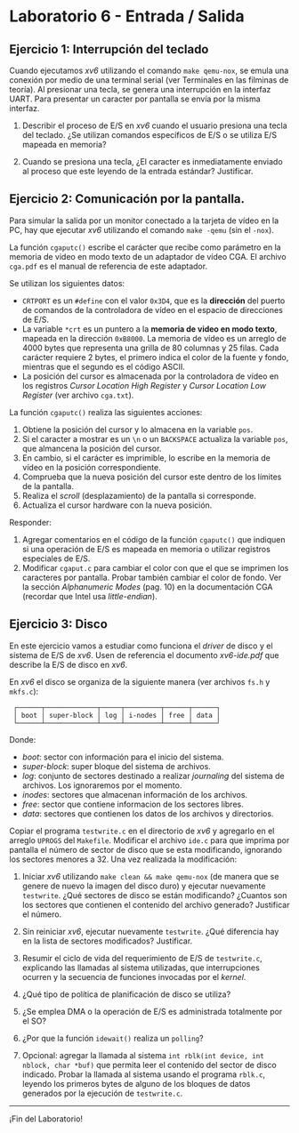 # Laboratorio 6 - Entrada / Salida

## Ejercicio 1: Interrupción del teclado

Cuando ejecutamos _xv6_ utilizando el comando `make qemu-nox`, se emula una conexión por medio de una terminal serial (ver Terminales en las filminas de teoría). Al presionar una tecla, se genera una interrupción en la interfaz UART. Para presentar un caracter por pantalla se envía por la misma interfaz.

1. Describir el proceso de E/S en _xv6_ cuando el usuario presiona una tecla del teclado. ¿Se utilizan comandos específicos de E/S o se utiliza E/S mapeada en memoria?

2. Cuando se presiona una tecla, ¿El caracter es inmediatamente enviado al proceso que este leyendo de la entrada estándar? Justificar.

## Ejercicio 2: Comunicación por la pantalla.
Para simular la salida por un monitor conectado a la tarjeta de vídeo en la PC, hay que ejecutar _xv6_ utilizando el comando `make -qemu` (sin el `-nox`).

La función `cgaputc()` escribe el carácter que recibe como parámetro en la memoria de video en modo texto de un adaptador de vídeo CGA. El archivo `cga.pdf` es el manual de referencia de este adaptador. 

Se utilizan los siguientes datos:
- `CRTPORT` es un `#define` con el valor `0x3D4`, que es la **dirección** del puerto de comandos de la controladora de vídeo en el espacio de direcciones de E/S.
- La variable `*crt` es un puntero a la **memoria de video en modo texto**, mapeada en la dirección `0xB8000`. La memoria de vídeo es un arreglo de 4000 bytes que representa una grilla de 80 columnas y 25 filas. Cada carácter requiere 2 bytes, el primero indica el color de la fuente y fondo, mientras que el segundo es el código ASCII.
- La posición del cursor es almacenada por la controladora de vídeo en los registros _Cursor Location High Register_ y _Cursor Location Low Register_ (ver archivo `cga.txt`).

La función `cgaputc()` realiza las siguientes acciones:
1. Obtiene la posición del cursor y lo almacena en la variable `pos`.
3. Si el caracter a mostrar es un `\n` o un `BACKSPACE` actualiza la variable `pos`, que almancena la posición del cursor.
2. En cambio, si el carácter es imprimible, lo escribe en la memoria de vídeo en la posición correspondiente. 
4. Comprueba que la nueva posición del cursor este dentro de los límites de la pantalla.
5. Realiza el _scroll_ (desplazamiento) de la pantalla si corresponde.
6. Actualiza el cursor hardware con la nueva posición.

Responder:
1. Agregar comentarios en el código de la función `cgaputc()` que indiquen si una operación de E/S es mapeada en memoria o utilizar registros especiales de E/S. 
2. Modificar `cgaput.c` para cambiar el color con que el que se imprimen los caracteres por pantalla. Probar también cambiar el color de fondo. Ver la sección *Alphanumeric Modes* (pag. 10) en la documentación CGA (recordar que Intel usa *little-endian*). 

## Ejercicio 3: Disco

En este ejercicio vamos a estudiar como funciona el _driver_ de disco y el sistema de E/S de _xv6_. Usen de referencia el documento _xv6-ide.pdf_ que describe la E/S de disco en _xv6_.

En _xv6_ el disco se organiza de la siguiente manera (ver archivos `fs.h` y `mkfs.c`):
```
 ┌──────┬─────────────┬─────┬─────────┬──────┬──────┐
 │ boot │ super-block │ log │ i-nodes │ free │ data │
 └──────┴─────────────┴─────┴─────────┴──────┴──────┘
```
Donde:
- _boot_: sector con información para el inicio del sistema.
- _super-block_: super bloque del sistema de archivos.
- _log_: conjunto de sectores destinado a realizar _journaling_ del sistema de archivos. Los ignoraremos por el momento.
- _inodes_: sectores que almacenan información de los archivos.
- _free_: sector que contiene informacion de los sectores libres.
- _data_: sectores que contienen los datos de los archivos y directorios.

Copiar el programa `testwrite.c` en el directorio de _xv6_ y agregarlo en el arreglo `UPROGS` del `Makefile`. Modificar el archivo `ide.c` para que imprima por pantalla el número de sector de disco que se esta modificando, ignorando los sectores menores a 32. Una vez realizada la modificación:

1. Iniciar _xv6_ utilizando `make clean && make qemu-nox` (de manera que se genere de nuevo la imagen del disco duro) y ejecutar nuevamente `testwrite`. ¿Qué sectores de disco se están modificando? ¿Cuantos son los sectores que contienen el contenido del archivo generado? Justificar el número.

2. Sin reiniciar _xv6_, ejecutar nuevamente `testwrite`. ¿Qué diferencia hay en la lista de sectores modificados? Justificar.

3. Resumir el ciclo de vida del requerimiento de E/S de `testwrite.c`, explicando las llamadas al sistema utilizadas, que interrupciones ocurren y la secuencia de funciones invocadas por el _kernel_.

4. ¿Qué tipo de política de planificación de disco se utiliza?

5. ¿Se emplea DMA o la operación de E/S es administrada totalmente por el SO?

6. ¿Por que la función `idewait()` realiza un `polling`?

7. Opcional: agregar la llamada al sistema `int rblk(int device, int nblock, char *buf)` que permita leer el contenido del sector de disco indicado. Probar la llamada al sistema usando el programa `rblk.c`, leyendo los primeros bytes de alguno de los bloques de datos generados por la ejecución de `testwrite.c`.

---

¡Fin del Laboratorio!
